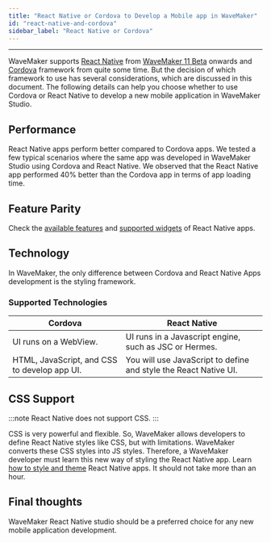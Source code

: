 ```yaml
---
title: "React Native or Cordova to Develop a Mobile app in WaveMaker"
id: "react-native-and-cordova"
sidebar_label: "React Native or Cordova"
---
```

---

WaveMaker supports [React Native](/learn/react-native/react-native-overview) from [WaveMaker 11 Beta](/learn/wavemaker-release-notes/v11-0-1) onwards and [Cordova](/learn/hybrid-mobile/building-hybrid-mobile-apps) framework from quite some time. But the decision of which framework to use has several considerations, which are discussed in this document. The following details can help you choose whether to use Cordova or React Native to develop a new mobile application in WaveMaker Studio.

## Performance

React Native apps perform better compared to Cordova apps. We tested a few typical scenarios where the same app was developed in WaveMaker Studio using Cordova and React Native. We observed that the React Native app performed 40% better than the Cordova app in terms of app loading time. 


## Feature Parity

Check the [available features](/learn/react-native/feature-support) and [supported widgets](/learn/react-native/supported-widgets) of React Native apps.

## Technology

In WaveMaker, the only difference between Cordova and React Native Apps development is the styling framework.

### Supported Technologies

|Cordova|React Native|
|----|----|
|UI runs on a WebView. | UI runs in a Javascript engine, such as JSC or Hermes.|
|HTML, JavaScript, and CSS to develop app UI. | You will use JavaScript to define and style the React Native UI. |

## CSS Support

:::note
React Native does not support CSS.
:::

CSS is very powerful and flexible. So, WaveMaker allows developers to define React Native styles like CSS, but with limitations. WaveMaker converts these CSS styles into JS styles. Therefore, a WaveMaker developer must learn this new way of styling the React Native app. Learn [how to style and theme](/learn/react-native/styles) React Native apps. It should not take more than an hour.

## Final thoughts

WaveMaker React Native studio should be a preferred choice for any new mobile application development.
